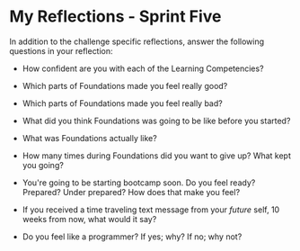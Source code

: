 # My Reflections - Sprint Five 

In addition to the challenge specific reflections, answer the following questions in your reflection:


- How confident are you with each of the Learning Competencies?



- Which parts of Foundations made you feel really good?



- Which parts of Foundations made you feel really bad?



- What did you think Foundations was going to be like before you started?




- What was Foundations actually like?




- How many times during Foundations did you want to give up? What kept you going?




- You're going to be starting bootcamp soon. Do you feel ready? Prepared? Under prepared? How does that make you feel?




- If you received a time traveling text message from your _future_ self, 10 weeks from now, what would it say?




- Do you feel like a programmer? If yes; why? If no; why not?


